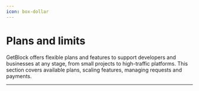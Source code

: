 ```yaml
---
icon: box-dollar
---
```


# Plans and limits

GetBlock offers flexible plans and features to support developers and businesses at any stage, from small projects to high-traffic platforms. This section covers available plans, scaling features, managing requests and payments.

***

